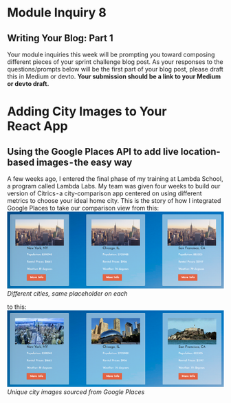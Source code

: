 # Module Inquiry 8

## Writing Your Blog: Part 1

Your module inquiries this week will be prompting you toward composing different pieces of your sprint challenge blog post. As your responses to the questions/prompts below will be the first part of your blog post, please draft this in Medium or devto. **Your submission should be a link to your Medium or devto draft.**

# Adding City Images to Your React App
## Using the Google Places API to add live location-based images - the easy way
A few weeks ago, I entered the final phase of my training at Lambda School, a program called Lambda Labs. My team was given four weeks to build our version of Citrics - a city-comparison app centered on using different metrics to choose your ideal home city. This is the story of how I integrated Google Places to take our comparison view from this:
![Different cities, same placeholder on each](comparison-before.png)
*Different cities, same placeholder on each*

to this:
![Unique city images sourced from Google Places](comparison-after.png)
*Unique city images sourced from Google Places*